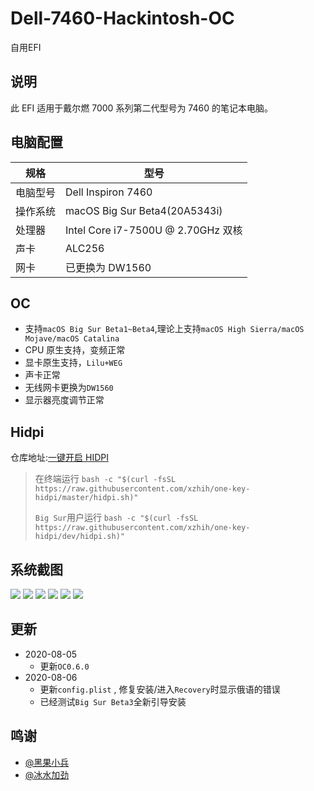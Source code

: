# Dell-7460-Hackintosh-OC

自用EFI

## 说明

此 EFI 适用于戴尔燃 7000 系列第二代型号为 7460 的笔记本电脑。

## 电脑配置

| 规格     | 型号                               |
| -------- | ---------------------------------- |
| 电脑型号 | Dell Inspiron 7460                 |
| 操作系统 | macOS Big Sur Beta4(20A5343i)      |
| 处理器   | Intel Core i7-7500U @ 2.70GHz 双核 |
| 声卡     | ALC256                             |
| 网卡     | 已更换为 DW1560                    |

## OC

- 支持`macOS Big Sur Beta1~Beta4`,理论上支持`macOS High Sierra/macOS Mojave/macOS Catalina`
- CPU 原生支持，变频正常
- 显卡原生支持，`Lilu+WEG`
- 声卡正常
- 无线网卡更换为`DW1560`
- 显示器亮度调节正常

## Hidpi

仓库地址:[一键开启 HIDPI](https://github.com/xzhih/one-key-hidpi)

> 在终端运行
> `bash -c "$(curl -fsSL https://raw.githubusercontent.com/xzhih/one-key-hidpi/master/hidpi.sh)"`
>
> `Big Sur`用户运行
> `bash -c "$(curl -fsSL https://raw.githubusercontent.com/xzhih/one-key-hidpi/dev/hidpi.sh)"`

## 系统截图

![](https://cdn.jsdelivr.net/gh/HowieHye/CDN@1.0.3/img/20200805221740.png)
![](https://cdn.jsdelivr.net/gh/HowieHye/CDN@1.0.3/img/20200805221739.png)
![](https://cdn.jsdelivr.net/gh/HowieHye/CDN@1.0.3/img/20200805221738.png)
![](https://cdn.jsdelivr.net/gh/HowieHye/CDN@1.0.3/img/20200805221737.png)
![](https://cdn.jsdelivr.net/gh/HowieHye/CDN@1.0.3/img/20200805221736.png)
![](https://cdn.jsdelivr.net/gh/HowieHye/CDN@1.0.3/img/20200805221735.png)

## 更新

- 2020-08-05
	- 更新`OC0.6.0`
- 2020-08-06
	- 更新`config.plist` , 修复安装/进入`Recovery`时显示俄语的错误
	- 已经测试`Big Sur Beta3`全新引导安装

## 鸣谢

- [@黑果小兵](https://github.com/daliansky/)
- [@冰水加劲](https://github.com/xzhih/)